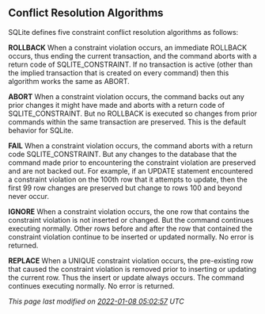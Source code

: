 ## Conflict Resolution Algorithms



SQLite defines five constraint conflict resolution algorithms
as follows:




**ROLLBACK**
When a constraint violation occurs, an immediate ROLLBACK
occurs, thus ending the current transaction, and the command aborts
with a return code of SQLITE\_CONSTRAINT. If no transaction is
active (other than the implied transaction that is created on every
command) then this algorithm works the same as ABORT.


**ABORT**
When a constraint violation occurs, the command backs out
any prior changes it might have made and aborts with a return code
of SQLITE\_CONSTRAINT. But no ROLLBACK is executed so changes
from prior commands within the same transaction
are preserved. This is the default behavior for SQLite.


**FAIL**
When a constraint violation occurs, the command aborts with a
return code SQLITE\_CONSTRAINT. But any changes to the database that
the command made prior to encountering the constraint violation
are preserved and are not backed out. For example, if an UPDATE
statement encountered a constraint violation on the 100th row that
it attempts to update, then the first 99 row changes are preserved
but change to rows 100 and beyond never occur.


**IGNORE**
When a constraint violation occurs, the one row that contains
the constraint violation is not inserted or changed. But the command
continues executing normally. Other rows before and after the row that
contained the constraint violation continue to be inserted or updated
normally. No error is returned.


**REPLACE**
When a UNIQUE constraint violation occurs, the pre\-existing row
that caused the constraint violation is removed prior to inserting
or updating the current row. Thus the insert or update always occurs.
The command continues executing normally. No error is returned.



*This page last modified on [2022\-01\-08 05:02:57](https://sqlite.org/docsrc/honeypot) UTC* 


